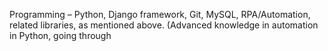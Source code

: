 Programming – Python, Django framework, Git, MySQL, RPA/Automation, related libraries, as 
mentioned above. 
(Advanced knowledge in automation in Python, going through
